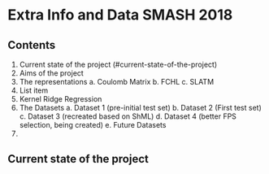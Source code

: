 # Extra Info and Data SMASH 2018

## Contents
 1. Current state of the project (#current-state-of-the-project)
 2. Aims of the project 
 3. The representations
	 a. Coulomb Matrix
	 b. FCHL
	 c. SLATM 
 4. List item
 5. Kernel Ridge Regression
 6. The Datasets
	 a. Dataset 1 (pre-initial test set)
	 b. Dataset 2 (First test set)
	 c. Dataset 3 (recreated based on ShML)
	 d. Dataset 4 (better FPS selection, being created)
	 e. Future Datasets
 8. 

## Current state of the project
<!--stackedit_data:
eyJoaXN0b3J5IjpbLTQwMzUwNDUsLTE0MDYzMzcxMjksLTQzOT
I3MDAzMCwtMTcwNzkwODI1NSwtMTA4NjkwMjE0M119
-->